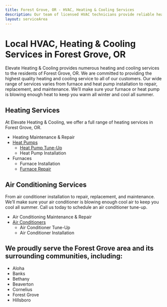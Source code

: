 ```yaml
---
title: Forest Grove, OR - HVAC, Heating & Cooling Services
description: Our team of licensed HVAC technicians provide reliable heating and air conditioning services Forest Grove, OR.
layout: serviceArea
---
```


# Local HVAC, Heating & Cooling Services in Forest Grove, OR

Elevate Heating & Cooling provides numerous heating and cooling services to the residents of Forest Grove, OR. We are committed to providing the highest quality heating and cooling service to all of our customers. Our wide range of services varies from furnace and heat pump installation to repair, replacement, and maintenance. We’ll make sure your furnace or heat pump is blowing enough heat to keep you warm all winter and cool all summer.

## Heating Services

At Elevate Heating & Cooling, we offer a full range of heating services in Forest Grove, OR.

- Heating Maintenance & Repair
- [Heat Pumps](../../heat-pumps)
	- [Heat Pump Tune-Up](../../heat-pump-tune-up)
	- Heat Pump Installation
- Furnaces
	- Furnace Installation
	- [Furnace Repair](../../furnace-repair-and-maintenance)

## Air Conditioning Services

From air conditioner installation to repair, replacement, and maintenance. We’ll make sure your air conditioner is blowing enough cool air to keep you cool all summer. Call us today to schedule an air conditioner tune-up.

- Air Conditioning Maintenance & Repair
- [Air Conditioners](../../air-conditioners)
	- Air Conditioner Tune-Up
	- Air Conditioner Installation

## We proudly serve the Forest Grove area and its surrounding communities, including:

- Aloha
- Banks
- Bethany
- Beaverton
- Cornelius
- Forest Grove
- Hillsboro